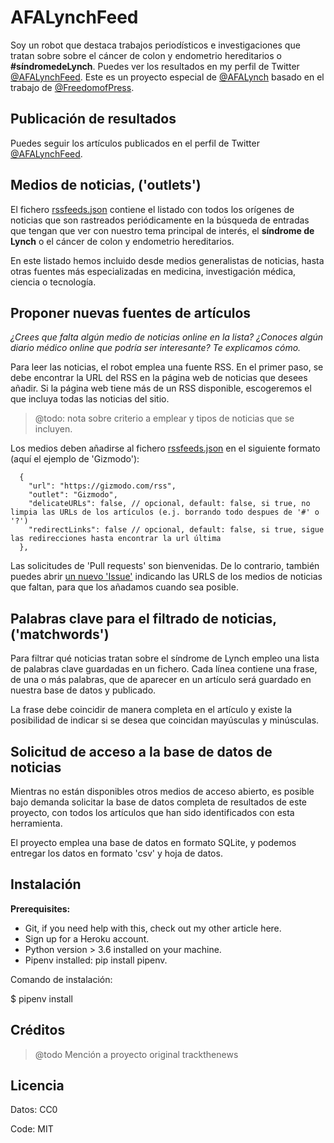 # AFALynchFeed
Soy un robot que destaca trabajos periodísticos e investigaciones que tratan sobre sobre el cáncer de colon y endometrio hereditarios o **#síndromedeLynch**. Puedes ver los resultados en my perfil de Twitter [@AFALynchFeed](https://twitter.com/AFALynchFeed). Este es un proyecto especial de [@AFALynch](https://twitter.com/AFALynch) basado en el trabajo de [@FreedomofPress](https://twitter.com/FreedomofPress).

## Publicación de resultados

Puedes seguir los artículos publicados en el perfil de Twitter [@AFALynchFeed](https://twitter.com/AFALynchFeed).

## Medios de noticias, ('outlets')

El fichero [rssfeeds.json](https://github.com/dcanetma/AFALynchFeed/blob/master/config/rssfeeds.json) contiene el listado con todos los orígenes de noticias que son rastreados periódicamente en la búsqueda de entradas que tengan que ver con nuestro tema principal de interés, el **síndrome de Lynch** o el cáncer de colon y endometrio hereditarios.

En este listado hemos incluido desde medios generalistas de noticias, hasta otras fuentes más especializadas en medicina, investigación médica, ciencia o tecnología.

## Proponer nuevas fuentes de artículos

_¿Crees que falta algún medio de noticias online en la lista? ¿Conoces algún diario médico online que podría ser interesante? Te explicamos cómo._

Para leer las noticias, el robot emplea una fuente RSS. En el primer paso, se debe encontrar la URL del RSS en la página web de noticias que desees añadir. Si la página web tiene más de un RSS disponible, escogeremos el que incluya todas las noticias del sitio.

> @todo: nota sobre criterio a emplear y tipos de noticias que se incluyen.

Los medios deben añadirse al fichero [rssfeeds.json](https://github.com/dcanetma/AFALynchFeed/blob/master/config/rssfeeds.json) en el siguiente formato (aquí el ejemplo de 'Gizmodo'):

````
  {
    "url": "https://gizmodo.com/rss",
    "outlet": "Gizmodo",
    "delicateURLs": false, // opcional, default: false, si true, no limpia las URLs de los artículos (e.j. borrando todo despues de '#' o '?')
    "redirectLinks": false // opcional, default: false, si true, sigue las redirecciones hasta encontrar la url última
  },
````

Las solicitudes de 'Pull requests' son bienvenidas. De lo contrario, también puedes abrir [un nuevo 'Issue'](https://github.com/dcanetma/AFALynchFeed/issues/new) indicando las URLS de los medios de noticias que faltan, para que los añadamos cuando sea posible.

## Palabras clave para el filtrado de noticias, ('matchwords')

Para filtrar qué noticias tratan sobre el síndrome de Lynch empleo una lista de palabras clave guardadas en un fichero. Cada línea contiene una frase, de una o más palabras, que de aparecer en un artículo será guardado en nuestra base de datos y publicado.

La frase debe coincidir de manera completa en el artículo y existe la posibilidad de indicar si se desea que coincidan mayúsculas y minúsculas.

## Solicitud de acceso a la base de datos de noticias

Mientras no están disponibles otros medios de acceso abierto, es posible bajo demanda solicitar la base de datos completa de resultados de este proyecto, con todos los artículos que han sido identificados con esta herramienta.

El proyecto emplea una base de datos en formato SQLite, y podemos entregar los datos en formato 'csv' y hoja de datos.

## Instalación

**Prerequisites:**

- Git, if you need help with this, check out my other article here.
- Sign up for a Heroku account.
- Python version > 3.6 installed on your machine.
- Pipenv installed: pip install pipenv.

Comando de instalación:

$ pipenv install

## Créditos

> @todo
> Mención a proyecto original trackthenews

## Licencia

Datos: CC0

Code: MIT
